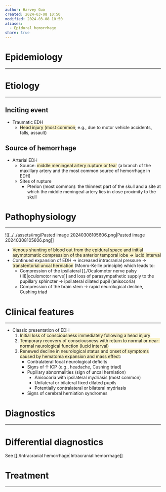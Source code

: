 ```yaml
---
author: Harvey Guo
created: 2024-03-08 10:50
modified: 2024-03-08 10:50
aliases:
  - Epidural hemorrhage
share: true
---
```

# Epidemiology
---


# Etiology
---
## Inciting event
- Traumatic EDH
	- <span style="background:rgba(240, 200, 0, 0.2)">Head injury (most common</span>; e.g., due to motor vehicle accidents, falls, assault)
## Source of hemorrhage
- Arterial EDH
	- Source: <span style="background:rgba(240, 200, 0, 0.2)">middle meningeal artery rupture or tear</span> (a branch of the maxillary artery and the most common source of hemorrhage in EDH)
	- Sites of rupture 
		- Pterion (most common): the thinnest part of the skull and a site at which the middle meningeal artery lies in close proximity to the skull

# Pathophysiology
---
![[../../assets/img/Pasted image 20240308105606.png|Pasted image 20240308105606.png]]
- <span style="background:rgba(240, 200, 0, 0.2)">Venous shunting of blood out from the epidural space and initial asymptomatic compression of the anterior temporal lobe → lucid interval</span>
- Continued expansion of EDH → increased intracranial pressure → <span style="background:rgba(240, 200, 0, 0.2)">transtentorial uncal herniation</span> (Monro-Kellie principle) which leads to: 
	- Compression of the ipsilateral [[./Oculomotor nerve palsy (III)|oculomotor nerve]] and loss of parasympathetic supply to the pupillary sphincter → ipsilateral dilated pupil (anisocoria)
	- Compression of the brain stem → rapid neurological decline, Cushing triad
# Clinical features
---
- Classic presentation of EDH
	1. <span style="background:rgba(240, 200, 0, 0.2)">Initial loss of consciousness immediately following a head injury</span>
	2. <span style="background:rgba(240, 200, 0, 0.2)">Temporary recovery of consciousness with return to normal or near-normal neurological function (lucid interval)</span>
	3. <span style="background:rgba(240, 200, 0, 0.2)">Renewed decline in neurological status and onset of symptoms caused by hematoma expansion and mass effect</span>: 
		- Contralateral focal neurological deficits 
		- Signs of ↑ ICP (e.g., headache, Cushing triad) 
		- Pupillary abnormalities (sign of uncal herniation) 
			- Anisocoria with ipsilateral mydriasis (most common)
			- Unilateral or bilateral fixed dilated pupils
			- Potentially contralateral or bilateral mydriasis
		- Signs of cerebral herniation syndromes


# Diagnostics
---
# Differential diagnostics
See [[./Intracranial hemorrhage|Intracranial hemorrhage]]

# Treatment
---

